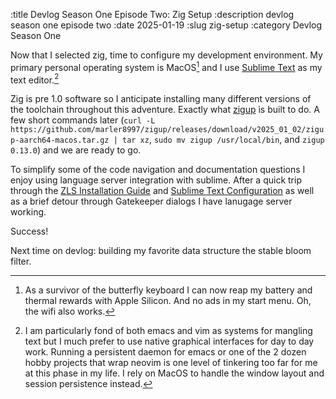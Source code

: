 :title Devlog Season One Episode Two: Zig Setup
:description devlog season one episode two
:date 2025-01-19
:slug zig-setup
:category Devlog Season One

Now that I selected zig, time to configure my development environment.
My primary personal operating system is MacOS[^1] and I use [Sublime Text](https://www.sublimetext.com) as my text editor.[^2]

Zig is pre 1.0 software so I anticipate installing many different versions of the toolchain throughout this adventure.
Exactly what [zigup](https://github.com/marler8997/zigup) is built to do.
A few short commands later (`curl -L https://github.com/marler8997/zigup/releases/download/v2025_01_02/zigup-aarch64-macos.tar.gz | tar xz`, `sudo mv zigup /usr/local/bin`, and `zigup 0.13.0`) and we are ready to go.

To simplify some of the code navigation and documentation questions I enjoy using language server integration with sublime.
After a quick trip through the [ZLS Installation Guide](https://zigtools.org/zls/install/) and [Sublime Text Configuration](https://zigtools.org/zls/editors/sublime-text/) as well as a brief detour through Gatekeeper dialogs I have lanugage server working.

Success!

Next time on devlog: building my favorite data structure the stable bloom filter.

[^1]: As a survivor of the butterfly keyboard I can now reap my battery and thermal rewards with Apple Silicon. And no ads in my start menu. Oh, the wifi also works.
[^2]: I am particularly fond of both emacs and vim as systems for mangling text but I much prefer to use native graphical interfaces for day to day work. Running a persistent daemon for emacs or one of the 2 dozen hobby projects that wrap neovim is one level of tinkering too far for me at this phase in my life. I rely on MacOS to handle the window layout and session persistence instead.